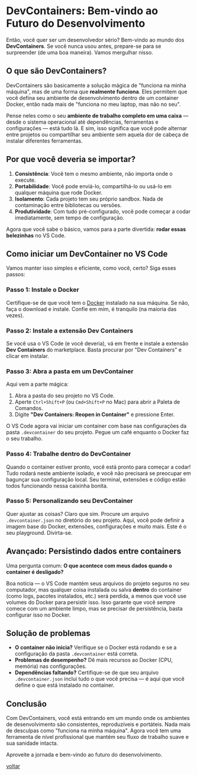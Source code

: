 # DevContainers: Bem-vindo ao Futuro do Desenvolvimento

Então, você quer ser um desenvolvedor sério? Bem-vindo ao mundo dos **DevContainers**. Se você nunca usou antes, prepare-se para se surpreender (de uma boa maneira). Vamos mergulhar nisso.

## O que são DevContainers?

DevContainers são basicamente a solução mágica de "funciona na minha máquina", mas de uma forma que **realmente funciona**. Eles permitem que você defina seu ambiente de desenvolvimento dentro de um container Docker, então nada mais de "funciona no meu laptop, mas não no seu".

Pense neles como o seu **ambiente de trabalho completo em uma caixa** — desde o sistema operacional até dependências, ferramentas e configurações — está tudo lá. E sim, isso significa que você pode alternar entre projetos ou compartilhar seu ambiente sem aquela dor de cabeça de instalar diferentes ferramentas.

## Por que você deveria se importar?

1. **Consistência**: Você tem o mesmo ambiente, não importa onde o execute.
2. **Portabilidade**: Você pode enviá-lo, compartilhá-lo ou usá-lo em qualquer máquina que rode Docker.
3. **Isolamento**: Cada projeto tem seu próprio sandbox. Nada de contaminação entre bibliotecas ou versões.
4. **Produtividade**: Com tudo pré-configurado, você pode começar a codar imediatamente, sem tempo de configuração.

Agora que você sabe o básico, vamos para a parte divertida: **rodar essas belezinhas** no VS Code.

## Como iniciar um DevContainer no VS Code

Vamos manter isso simples e eficiente, como você, certo? Siga esses passos:

### Passo 1: Instale o Docker

Certifique-se de que você tem o [Docker](https://www.docker.com/products/docker-desktop) instalado na sua máquina. Se não, faça o download e instale. Confie em mim, é tranquilo (na maioria das vezes).

### Passo 2: Instale a extensão Dev Containers

Se você usa o VS Code (e você deveria), vá em frente e instale a extensão **Dev Containers** do marketplace. Basta procurar por "Dev Containers" e clicar em instalar.

### Passo 3: Abra a pasta em um DevContainer

Aqui vem a parte mágica:

1. Abra a pasta do seu projeto no VS Code.
2. Aperte `Ctrl+Shift+P` (ou `Cmd+Shift+P` no Mac) para abrir a Paleta de Comandos.
3. Digite **"Dev Containers: Reopen in Container"** e pressione Enter.

O VS Code agora vai iniciar um container com base nas configurações da pasta `.devcontainer` do seu projeto. Pegue um café enquanto o Docker faz o seu trabalho.

### Passo 4: Trabalhe dentro do DevContainer

Quando o container estiver pronto, você está pronto para começar a codar! Tudo rodará neste ambiente isolado, e você não precisará se preocupar em bagunçar sua configuração local. Seu terminal, extensões e código estão todos funcionando nessa caixinha bonita.

### Passo 5: Personalizando seu DevContainer

Quer ajustar as coisas? Claro que sim. Procure um arquivo `.devcontainer.json` no diretório do seu projeto. Aqui, você pode definir a imagem base do Docker, extensões, configurações e muito mais. Este é o seu playground. Divirta-se.

## Avançado: Persistindo dados entre containers

Uma pergunta comum: **O que acontece com meus dados quando o container é desligado?**

Boa notícia — o VS Code mantém seus arquivos do projeto seguros no seu computador, mas qualquer coisa instalada ou salva **dentro** do container (como logs, pacotes instalados, etc.) será perdida, a menos que você use volumes do Docker para persistir isso. Isso garante que você sempre comece com um ambiente limpo, mas se precisar de persistência, basta configurar isso no Docker.

## Solução de problemas

- **O container não inicia?** Verifique se o Docker está rodando e se a configuração da pasta `.devcontainer` está correta.
- **Problemas de desempenho?** Dê mais recursos ao Docker (CPU, memória) nas configurações.
- **Dependências faltando?** Certifique-se de que seu arquivo `.devcontainer.json` inclui tudo o que você precisa — é aqui que você define o que está instalado no container.

## Conclusão

Com DevContainers, você está entrando em um mundo onde os ambientes de desenvolvimento são consistentes, reproduzíveis e portáteis. Nada mais de desculpas como "funciona na minha máquina". Agora você tem uma ferramenta de nível profissional que mantém seu fluxo de trabalho suave e sua sanidade intacta.

Aproveite a jornada e bem-vindo ao futuro do desenvolvimento.

[voltar](table-of-contents.md)
